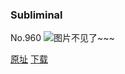 ### Subliminal
No.960
![图片不见了~~~](https://imgs.xkcd.com/comics/subliminal.png)

[原址](https://xkcd.com//960) [下载](https://imgs.xkcd.com/comics/subliminal.png)

